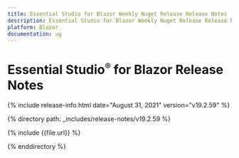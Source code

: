 ```yaml
---
title: Essential Studio for Blazor Weekly Nuget Release Release Notes  
description: Essential Studio for Blazor Weekly Nuget Release Release Notes  
platform: Blazor
documentation: ug
---
```


# Essential Studio<sup style="font-size:70%">&reg;</sup> for Blazor  Release Notes  

{% include release-info.html date="August 31, 2021"  version="v19.2.59" %} 

{% directory path: _includes/release-notes/v19.2.59 %}

{% include {{file.url}} %}

{% enddirectory %}

